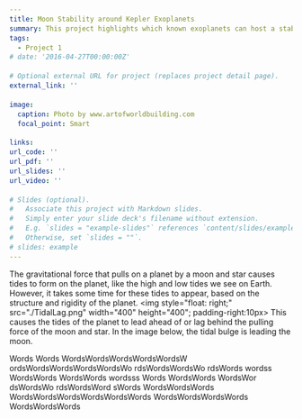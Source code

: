 ```yaml
---
title: Moon Stability around Kepler Exoplanets
summary: This project highlights which known exoplanets can host a stable moon for significant time periods.
tags:
  - Project 1
# date: '2016-04-27T00:00:00Z'

# Optional external URL for project (replaces project detail page).
external_link: ''

image:
  caption: Photo by www.artofworldbuilding.com
  focal_point: Smart

links:
url_code: ''
url_pdf: ''
url_slides: ''
url_video: ''

# Slides (optional).
#   Associate this project with Markdown slides.
#   Simply enter your slide deck's filename without extension.
#   E.g. `slides = "example-slides"` references `content/slides/example-slides.md`.
#   Otherwise, set `slides = ""`.
# slides: example
---
```


The gravitational force that pulls on a planet by a moon and star causes tides to form on the planet, like the high and low tides we see on Earth. However, it takes some time for these tides to appear, based on the structure and rigidity of the planet. <img style="float: right;" src="./TidalLag.png" width="400" height="400"; padding-right:10px> This causes the tides of the planet to lead ahead of or lag behind the pulling force of the moon and star. In the image below, the tidal bulge is leading the moon.

Words Words WordsWordsWordsWordsWordsW ordsWordsWordsWordsWordsWo rdsWordsWordsWo rdsWords
 wordss WordsWords WordsWords
wordsss Words WordsWords WordsWor dsWordsWo rdsWordsWord sWords WordsWordsWords WordsWordsWordsWordsWordsWords WordsWordsWordsWords WordsWordsWords
